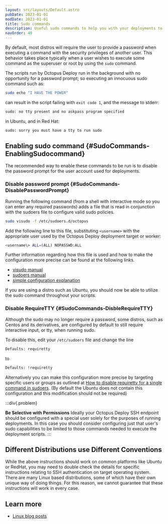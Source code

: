 ```yaml
---
layout: src/layouts/Default.astro
pubDate: 2023-01-01
modDate: 2023-01-01
title: Sudo commands
description: Useful sudo commands to help you with your deployments to SSH Targets.
navOrder: 40
---
```


By default, most distros will require the user to provide a password when executing a command with the security privileges of another user. This behavior takes place typically when a user wishes to execute some command as the superuser or root by using the `sudo` command.

The scripts run by Octopus Deploy run in the background with no opportunity for a password prompt; so executing an innocuous sudo command such as:

```bash
sudo echo "I HAVE THE POWER"
```

can result in the script failing with `exit code 1`, and the message to stderr:

```bash
sudo: no tty present and no askpass program specified
```

in Ubuntu, and in Red Hat:

```bash
sudo: sorry you must have a tty to run sudo
```

## Enabling sudo command {#SudoCommands-EnablingSudocommand}

The recommended way to enable these commands to be run is to disable the password prompt for the user account used for deployments.

### Disable password prompt {#SudoCommands-DisablePasswordPrompt}

Running the following command (from a shell with interactive mode so you can enter any required passwords) adds a file that is read in conjunction with the sudoers file to configure valid sudo policies.

```bash
sudo visudo -f /etc/sudoers.d/octopus
```

Add the following line to this file, substituting `<username>` with the appropriate user used by the Octopus Deploy deployment target or worker:

```bash
<username\> ALL=(ALL) NOPASSWD:ALL
```

Further information regarding how this file is used and how to make the configuration more precise can be found at the following links.

- [visudo manual](http://www.sudo.ws/man/1.8.13/visudo.man.html)
- [sudoers manual](http://www.sudo.ws/man/1.8.13/sudoers.man.html)
- [simple configuration explanation](http://superuser.com/questions/357467/what-do-the-alls-in-the-line-admin-all-all-all-in-ubuntus-etc-sudoers#357472)

If you are using a distro such as Ubuntu, you should now be able to utilize the sudo command throughout your scripts.

### Disable RequireTTY {#SudoCommands-DisbleRequireTTY}

Although the sudo may no longer require a password, some distros, such as Centos and its derivatives, are configured by default to still require interactive input, or tty, when running sudo.

To disable this, edit your `/etc/sudoers` file and change the line

```bash
Defaults: requiretty
```

to

```bash
Defaults: !requiretty
```

Alternatively you can make this configuration more precise by targeting specific users or groups as outlined at [How to disable requiretty for a single command in sudoers](http://unix.stackexchange.com/questions/79960/how-to-disable-requiretty-for-a-single-command-in-sudoers).
(By default the Ubuntu does not contain this configuration and this modification should not be required)

:::div{.problem}

**Be Selective with Permissions**
Ideally your Octopus Deploy SSH endpoint should be configured with a special user solely for the purposes of running deployments. In this case you should consider configuring just that user's sudo capabilities to be limited to those commands needed to execute the deployment scripts.
:::

## Different Distributions use Different Conventions

While the above instructions should work on common platforms like Ubuntu or RedHat, you may need to double check the details for specific instructions relating to SSH authentication on target operating system. There are many Linux based distributions, some of which have their own unique way of doing things. For this reason, we cannot guarantee that these instructions will work in every case.

## Learn more

- [Linux blog posts](https://octopus.com/blog/tag/linux)